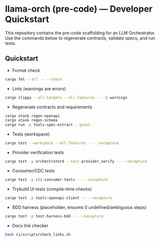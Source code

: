 # llama-orch (pre-code) — Developer Quickstart

This repository contains the pre-code scaffolding for an LLM Orchestrator. Use the commands below to regenerate contracts, validate specs, and run tests.

## Quickstart

- Format check

```bash
cargo fmt --all -- --check
```

- Lints (warnings are errors)

```bash
cargo clippy --all-targets --all-features -- -D warnings
```

- Regenerate contracts and requirements

```bash
cargo xtask regen-openapi
cargo xtask regen-schema
cargo run -p tools-spec-extract --quiet
```

- Tests (workspace)

```bash
cargo test --workspace --all-features -- --nocapture
```

- Provider verification tests

```bash
cargo test -p orchestratord --test provider_verify -- --nocapture
```

- Consumer/CDC tests

```bash
cargo test -p cli-consumer-tests -- --nocapture
```

- Trybuild UI tests (compile-time checks)

```bash
cargo test -p tools-openapi-client -- --nocapture
```

- BDD harness (placeholder, ensures 0 undefined/ambiguous steps)

```bash
cargo test -p test-harness-bdd -- --nocapture
```

- Docs link checker

```bash
bash ci/scripts/check_links.sh
```
